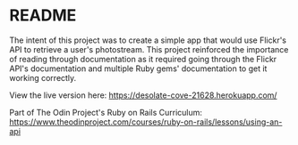 # README

The intent of this project was to create a simple app that would use Flickr's API to retrieve a user's photostream. This project reinforced the importance of reading through documentation as it required going through the Flickr API's documentation and multiple Ruby gems' documentation to get it working correctly.

View the live version here: https://desolate-cove-21628.herokuapp.com/


Part of The Odin Project's Ruby on Rails Curriculum: https://www.theodinproject.com/courses/ruby-on-rails/lessons/using-an-api
